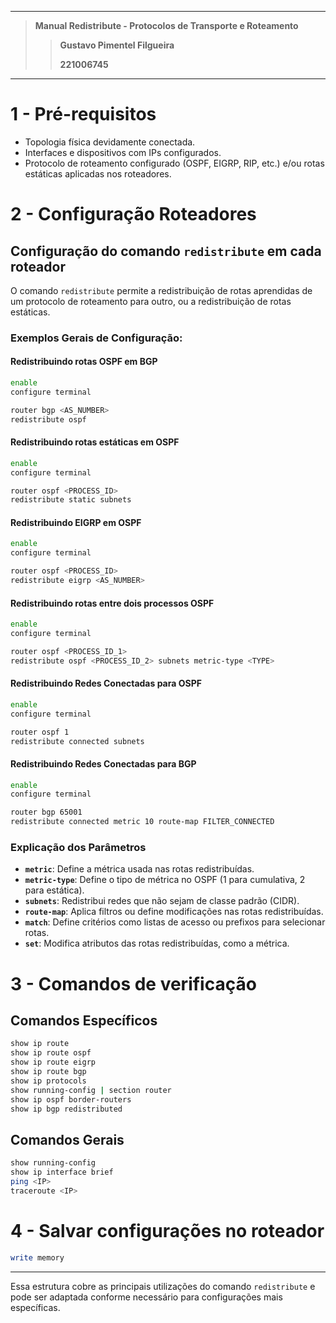 
---

> **Manual Redistribute - Protocolos de Transporte e Roteamento**
>
>> **Gustavo Pimentel Filgueira**
>>
>> **221006745**

---

# 1 - Pré-requisitos

- Topologia física devidamente conectada.
- Interfaces e dispositivos com IPs configurados.
- Protocolo de roteamento configurado (OSPF, EIGRP, RIP, etc.) e/ou rotas estáticas aplicadas nos roteadores.

# 2 - Configuração Roteadores

## Configuração do comando `redistribute` em cada roteador

O comando `redistribute` permite a redistribuição de rotas aprendidas de um protocolo de roteamento para outro, ou a redistribuição de rotas estáticas.

### Exemplos Gerais de Configuração:

#### Redistribuindo rotas OSPF em BGP

```bash
enable
configure terminal

router bgp <AS_NUMBER>
redistribute ospf
```

#### Redistribuindo rotas estáticas em OSPF

```bash
enable
configure terminal

router ospf <PROCESS_ID>
redistribute static subnets
```

#### Redistribuindo EIGRP em OSPF

```bash
enable
configure terminal

router ospf <PROCESS_ID>
redistribute eigrp <AS_NUMBER>
```

#### Redistribuindo rotas entre dois processos OSPF

```bash
enable
configure terminal

router ospf <PROCESS_ID_1>
redistribute ospf <PROCESS_ID_2> subnets metric-type <TYPE>
```

#### Redistribuindo Redes Conectadas para OSPF
```bash
enable
configure terminal

router ospf 1
redistribute connected subnets
```

#### Redistribuindo Redes Conectadas para BGP
```bash
enable
configure terminal

router bgp 65001
redistribute connected metric 10 route-map FILTER_CONNECTED
```

### Explicação dos Parâmetros

- **`metric`**: Define a métrica usada nas rotas redistribuídas.
- **`metric-type`**: Define o tipo de métrica no OSPF (1 para cumulativa, 2 para estática).
- **`subnets`**: Redistribui redes que não sejam de classe padrão (CIDR).
- **`route-map`**: Aplica filtros ou define modificações nas rotas redistribuídas.
- **`match`**: Define critérios como listas de acesso ou prefixos para selecionar rotas.
- **`set`**: Modifica atributos das rotas redistribuídas, como a métrica.

# 3 - Comandos de verificação

## Comandos Específicos

```bash
show ip route
show ip route ospf
show ip route eigrp
show ip route bgp
show ip protocols
show running-config | section router
show ip ospf border-routers
show ip bgp redistributed
```

## Comandos Gerais

```bash
show running-config
show ip interface brief
ping <IP>
traceroute <IP>
```

# 4 - Salvar configurações no roteador

```bash
write memory
```

--- 

Essa estrutura cobre as principais utilizações do comando `redistribute` e pode ser adaptada conforme necessário para configurações mais específicas.
